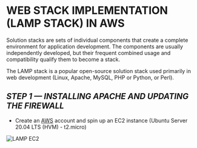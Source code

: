 # WEB STACK IMPLEMENTATION (LAMP STACK) IN AWS
Solution stacks are sets of individual components that create a complete environment for application development. The components are usually independently developed, but their frequent combined usage and compatibility qualify them to become a stack.

The LAMP stack is a popular open-source solution stack used primarily in web development (Linux, Apache, MySQL, PHP or Python, or Perl).
## _STEP 1 — INSTALLING APACHE AND UPDATING THE FIREWALL_
- Create an [AWS](aws.amazon.com) account and spin up an EC2 instance (Ubuntu Server 20.04 LTS (HVM) - t2.micro)

![LAMP EC2](../Project1/running%20ec2%20instance.JPG)
